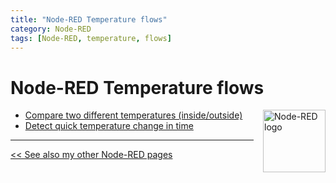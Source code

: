 ```yaml
---
title: "Node-RED Temperature flows"
category: Node-RED
tags: [Node-RED, temperature, flows]
---
```


# Node-RED Temperature flows

<a name="top"></a>
<a href="node-red_home-assistant">
<img style="float: right;margin-left:15px" src="images/node-red_logo.png" height="100px" alt="Node-RED logo">
</a>
* [Compare two different temperatures (inside/outside)](node-red_diff_different_sensors)
* [Detect quick temperature change in time](node-red_diff_in_time)

---
[<< See also my other Node-RED pages](index)
